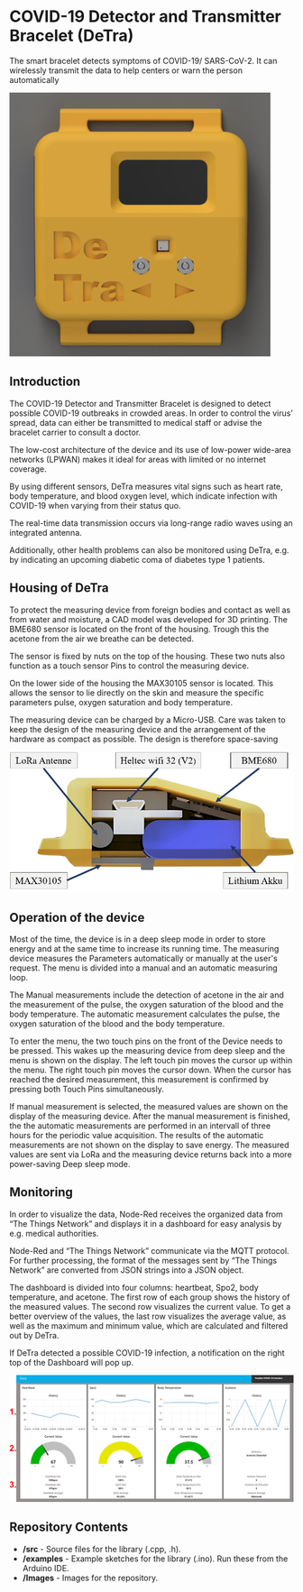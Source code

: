 # COVID-19 Detector and Transmitter Bracelet (DeTra)
The smart bracelet detects symptoms of COVID-19/ SARS-CoV-2. It can wirelessly transmit the data to help centers or warn the person automatically

![](Images/DeTra.png)

## Introduction
The COVID-19 Detector and Transmitter Bracelet is designed to detect possible COVID-19 outbreaks in crowded areas. In order to control the virus’ spread, data can either be transmitted to medical staff or advise the bracelet carrier to consult a doctor.

The low-cost architecture of the device and its use of low-power wide-area networks (LPWAN) makes it ideal for areas with limited or no internet coverage.

By using different sensors, DeTra measures vital signs such as heart rate, body temperature, and blood oxygen level, which indicate infection with COVID-19 when varying from their status quo.

The real-time data transmission occurs via long-range radio waves using an integrated antenna.

Additionally, other health problems can also be monitored using DeTra, e.g. by indicating an upcoming diabetic coma of diabetes type 1 patients.
## Housing of DeTra
To protect the measuring device from foreign bodies and contact as well as from water and
moisture, a CAD model was developed for 3D printing.
The BME680 sensor is located on the front of the housing. Trough this the acetone from the air we breathe can be detected.

The sensor is fixed by nuts on the top of the housing. These two nuts also function as a touch sensor Pins to control the measuring device.

On the lower side of the housing the MAX30105 sensor is located. This allows the sensor to lie directly on the skin and measure the specific parameters pulse, oxygen saturation and body temperature.

The measuring device can be charged by a Micro-USB. Care was taken to keep the design of the measuring device and the arrangement of the hardware as compact as possible. The design is therefore space-saving 

![](Images/inner_life.png)

## Operation of the device
Most of the time, the device is in a deep sleep mode in order to store energy and at the same time to increase its running time. The measuring device measures the Parameters automatically or manually at the user's request. The menu is divided into a manual and an automatic measuring loop.

The Manual measurements include the detection of acetone in the air and the measurement of the pulse,
the oxygen saturation of the blood and the body temperature. The automatic measurement calculates the pulse, the oxygen saturation of the blood and the body temperature.

To enter the menu, the two touch pins on the front of the Device needs to be pressed. This wakes up the measuring device from deep sleep and the menu is shown on the display. 
The left touch pin moves the cursor up within the menu. The right touch pin moves the cursor down. When the cursor has reached the desired measurement, this measurement is 
confirmed by pressing both Touch Pins simultaneously.

If manual measurement is selected, the measured values are shown on the display of the measuring device. After the manual measurement is finished, the the automatic 
measurements are performed in an intervall of three hours for the periodic value acquisition. The results of the automatic measurements are not shown on the display to save 
energy. The measured values are sent via LoRa and the measuring device returns back into a more power-saving Deep sleep mode.


## Monitoring
In order to visualize the data, Node-Red receives the organized data from “The Things Network” and displays it in a dashboard for easy analysis by e.g. medical authorities.

Node-Red and “The Things Network” communicate via the MQTT protocol. For further processing, the format of the messages sent by “The Things Network” are converted from JSON strings into a JSON object.

The dashboard is divided into four columns: heartbeat, Spo2, body temperature, and acetone. The first row of each group shows the history of the measured values. The second row visualizes the current value. To get a better overview of the values, the last row visualizes the average value, as well as the maximum and minimum value, which are calculated and filtered out by DeTra.

If DeTra detected a possible COVID-19 infection, a notification on the right top of the Dashboard will pop up.


![](Images/Dashboard.png)

## Repository Contents
* **/src** - Source files for the library (.cpp, .h).
* **/examples** - Example sketches for the library (.ino). Run these from the Arduino IDE.
* **/Images** - Images for the repository.
